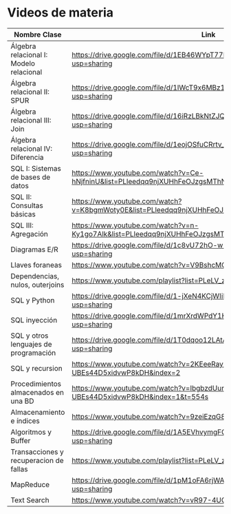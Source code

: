 # Videos de materia

| Nombre Clase |  Link |
|--------------|------|
| Álgebra relacional I: Modelo relacional | https://drive.google.com/file/d/1EB46WYpT77RT88cctCE2BlqSmwFlVZ4h/view?usp=sharing |
| Álgebra relacional II: SPUR         | https://drive.google.com/file/d/1lWcT9x6MBz1LXm7cxDCbu1d4PEHAZDs9/view?usp=sharing |
| Álgebra relacional III: Join         | https://drive.google.com/file/d/16iRzLBkNtZJQ2ktnhOqVPFt-a1xFd5b_/view?usp=sharing |
| Álgebra relacional IV: Diferencia         | https://drive.google.com/file/d/1eojOSfuCRrtv_p-KwUAUQaUHWswt6oTH/view?usp=sharing |
| SQL I: Sistemas de bases de datos | https://www.youtube.com/watch?v=Ce-hNjfninU&list=PLleedqq9njXUHhFeOJzgsMThN4bzKtl8c | 
| SQL II: Consultas básicas | https://www.youtube.com/watch?v=K8bgmWoty0E&list=PLleedqq9njXUHhFeOJzgsMThN4bzKtl8c&index=2 | 
| SQL III: Agregación | https://www.youtube.com/watch?v=n-Ky1go7Alk&list=PLleedqq9njXUHhFeOJzgsMThN4bzKtl8c&index=3 | 
| Diagramas E/R | https://drive.google.com/file/d/1c8vU72hO-w-uZUDxuMsqzj_D0tj6gNHX/view?usp=sharing | 
| Llaves foraneas | https://www.youtube.com/watch?v=V9BshcMCpVQ | 
| Dependencias, nulos, outerjoins | https://www.youtube.com/playlist?list=PLeLV_ztnnBSgXrf-mX_YO5hCqpxYVDx05 |
| SQL y Python | https://drive.google.com/file/d/1-jXeN4KCjWIiLSgLhSVe1RWGBAzpfDA8/view?usp=sharing |
| SQL inyección | https://drive.google.com/file/d/1mrXrdWPdY1HeNvKQdqA31hqWLkH9MYUn/view?usp=sharing |
| SQL y otros lenguajes de programación | https://drive.google.com/file/d/1T0dqoo12LAtA3VOINUAJxHd-_rRQIWHk/view?usp=sharing |
| SQL y recursion | https://www.youtube.com/watch?v=2KEeeRayEMk&list=PLeLV_ztnnBSi8K-UBEs44D5xidvwP8kDH&index=2 |
| Procedimientos almacenados en una BD | https://www.youtube.com/watch?v=IbgbzdUurNg&list=PLeLV_ztnnBSi8K-UBEs44D5xidvwP8kDH&index=1&t=554s |
| Almacenamiento e índices | https://www.youtube.com/watch?v=9zeiEzqG8ps&t=2461s |
| Algoritmos y Buffer | https://drive.google.com/file/d/1A5EVhvymgFOMfmXRlCzxKumHnWdWi_uF/view?usp=sharing |
| Transacciones y recuperacion de fallas | https://www.youtube.com/playlist?list=PLeLV_ztnnBShvNikoSSQBsAMhwq47fpym |
| MapReduce | https://drive.google.com/file/d/1pM1oFA6rjWAVpjp3y9juX2mGT4kT-fYE/view?usp=sharing |
| Text Search | https://www.youtube.com/watch?v=vR97-4UG7x0 |



